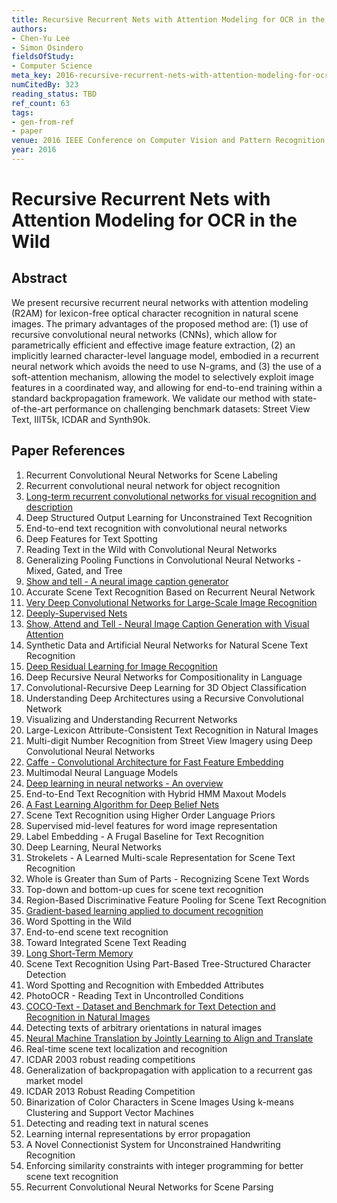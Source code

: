 ```yaml
---
title: Recursive Recurrent Nets with Attention Modeling for OCR in the Wild
authors:
- Chen-Yu Lee
- Simon Osindero
fieldsOfStudy:
- Computer Science
meta_key: 2016-recursive-recurrent-nets-with-attention-modeling-for-ocr-in-the-wild
numCitedBy: 323
reading_status: TBD
ref_count: 63
tags:
- gen-from-ref
- paper
venue: 2016 IEEE Conference on Computer Vision and Pattern Recognition (CVPR)
year: 2016
---
```


# Recursive Recurrent Nets with Attention Modeling for OCR in the Wild

## Abstract

We present recursive recurrent neural networks with attention modeling (R2AM) for lexicon-free optical character recognition in natural scene images. The primary advantages of the proposed method are: (1) use of recursive convolutional neural networks (CNNs), which allow for parametrically efficient and effective image feature extraction, (2) an implicitly learned character-level language model, embodied in a recurrent neural network which avoids the need to use N-grams, and (3) the use of a soft-attention mechanism, allowing the model to selectively exploit image features in a coordinated way, and allowing for end-to-end training within a standard backpropagation framework. We validate our method with state-of-the-art performance on challenging benchmark datasets: Street View Text, IIIT5k, ICDAR and Synth90k.

## Paper References

1. Recurrent Convolutional Neural Networks for Scene Labeling
2. Recurrent convolutional neural network for object recognition
3. [Long-term recurrent convolutional networks for visual recognition and description](2015-long-term-recurrent-convolutional-networks-for-visual-recognition-and-description)
4. Deep Structured Output Learning for Unconstrained Text Recognition
5. End-to-end text recognition with convolutional neural networks
6. Deep Features for Text Spotting
7. Reading Text in the Wild with Convolutional Neural Networks
8. Generalizing Pooling Functions in Convolutional Neural Networks - Mixed, Gated, and Tree
9. [Show and tell - A neural image caption generator](2015-show-and-tell-a-neural-image-caption-generator)
10. Accurate Scene Text Recognition Based on Recurrent Neural Network
11. [Very Deep Convolutional Networks for Large-Scale Image Recognition](2015-very-deep-convolutional-networks-for-large-scale-image-recognition)
12. [Deeply-Supervised Nets](2015-deeply-supervised-nets)
13. [Show, Attend and Tell - Neural Image Caption Generation with Visual Attention](2015-show-attend-and-tell-neural-image-caption-generation-with-visual-attention)
14. Synthetic Data and Artificial Neural Networks for Natural Scene Text Recognition
15. [Deep Residual Learning for Image Recognition](2016-deep-residual-learning-for-image-recognition)
16. Deep Recursive Neural Networks for Compositionality in Language
17. Convolutional-Recursive Deep Learning for 3D Object Classification
18. Understanding Deep Architectures using a Recursive Convolutional Network
19. Visualizing and Understanding Recurrent Networks
20. Large-Lexicon Attribute-Consistent Text Recognition in Natural Images
21. Multi-digit Number Recognition from Street View Imagery using Deep Convolutional Neural Networks
22. [Caffe - Convolutional Architecture for Fast Feature Embedding](2014-caffe-convolutional-architecture-for-fast-feature-embedding)
23. Multimodal Neural Language Models
24. [Deep learning in neural networks - An overview](2015-deep-learning-in-neural-networks-an-overview)
25. End-to-End Text Recognition with Hybrid HMM Maxout Models
26. [A Fast Learning Algorithm for Deep Belief Nets](2006-a-fast-learning-algorithm-for-deep-belief-nets)
27. Scene Text Recognition using Higher Order Language Priors
28. Supervised mid-level features for word image representation
29. Label Embedding - A Frugal Baseline for Text Recognition
30. Deep Learning, Neural Networks
31. Strokelets - A Learned Multi-scale Representation for Scene Text Recognition
32. Whole is Greater than Sum of Parts - Recognizing Scene Text Words
33. Top-down and bottom-up cues for scene text recognition
34. Region-Based Discriminative Feature Pooling for Scene Text Recognition
35. [Gradient-based learning applied to document recognition](1998-gradient-based-learning-applied-to-document-recognition)
36. Word Spotting in the Wild
37. End-to-end scene text recognition
38. Toward Integrated Scene Text Reading
39. [Long Short-Term Memory](1997-long-short-term-memory)
40. Scene Text Recognition Using Part-Based Tree-Structured Character Detection
41. Word Spotting and Recognition with Embedded Attributes
42. PhotoOCR - Reading Text in Uncontrolled Conditions
43. [COCO-Text - Dataset and Benchmark for Text Detection and Recognition in Natural Images](2016-coco-text-dataset-and-benchmark-for-text-detection-and-recognition-in-natural-images)
44. Detecting texts of arbitrary orientations in natural images
45. [Neural Machine Translation by Jointly Learning to Align and Translate](2015-neural-machine-translation-by-jointly-learning-to-align-and-translate)
46. Real-time scene text localization and recognition
47. ICDAR 2003 robust reading competitions
48. Generalization of backpropagation with application to a recurrent gas market model
49. ICDAR 2013 Robust Reading Competition
50. Binarization of Color Characters in Scene Images Using k-means Clustering and Support Vector Machines
51. Detecting and reading text in natural scenes
52. Learning internal representations by error propagation
53. A Novel Connectionist System for Unconstrained Handwriting Recognition
54. Enforcing similarity constraints with integer programming for better scene text recognition
55. Recurrent Convolutional Neural Networks for Scene Parsing
